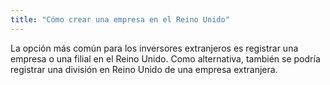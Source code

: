 ```yaml
---
title: "Cómo crear una empresa en el Reino Unido"
---
```

La opción más común para los inversores extranjeros es registrar una empresa o una filial en el Reino Unido. Como alternativa, también se podría registrar una división en Reino Unido de una empresa extranjera. 
